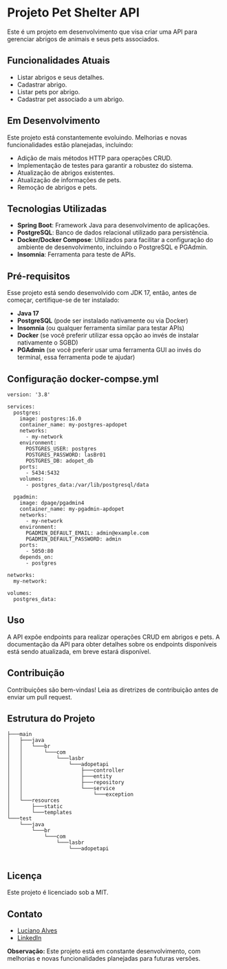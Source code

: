 # Projeto Pet Shelter API

Este é um projeto em desenvolvimento que visa criar uma API para gerenciar abrigos de animais e seus pets associados.

## Funcionalidades Atuais

- Listar abrigos e seus detalhes.
- Cadastrar abrigo.
- Listar pets por abrigo.
- Cadastrar pet associado a um abrigo.

## Em Desenvolvimento

Este projeto está constantemente evoluindo. Melhorias e novas funcionalidades estão planejadas, incluindo:

- Adição de mais métodos HTTP para operações CRUD.
- Implementação de testes para garantir a robustez do sistema.
- Atualização de abrigos existentes.
- Atualização de informações de pets.
- Remoção de abrigos e pets.

## Tecnologias Utilizadas

- **Spring Boot**: Framework Java para desenvolvimento de aplicações.
- **PostgreSQL**: Banco de dados relacional utilizado para persistência.
- **Docker/Docker Compose**: Utilizados para facilitar a configuração do ambiente de desenvolvimento, incluindo o PostgreSQL e PGAdmin.
- **Insomnia**: Ferramenta para teste de APIs.

## Pré-requisitos

Esse projeto está sendo desenvolvido com JDK 17, então, antes de começar, certifique-se de ter instalado:

- **Java 17**
- **PostgreSQL** (pode ser instalado nativamente ou via Docker)
- **Insomnia** (ou qualquer ferramenta similar para testar APIs)
- **Docker** (se você preferir utilizar essa opção ao invés de instalar nativamente o SGBD)
- **PGAdmin** (se você preferir usar uma ferramenta GUI ao invés do terminal, essa ferramenta pode te ajudar)

## Configuração docker-compse.yml

````
version: '3.8'

services:
  postgres:
    image: postgres:16.0
    container_name: my-postgres-apdopet
    networks:
      - my-network
    environment:
      POSTGRES_USER: postgres
      POSTGRES_PASSWORD: lasBr01
      POSTGRES_DB: adopet_db
    ports:
      - 5434:5432
    volumes:
      - postgres_data:/var/lib/postgresql/data

  pgadmin:
    image: dpage/pgadmin4
    container_name: my-pgadmin-apdopet
    networks:
      - my-network
    environment:
      PGADMIN_DEFAULT_EMAIL: admin@example.com
      PGADMIN_DEFAULT_PASSWORD: admin
    ports:
      - 5050:80
    depends_on:
      - postgres

networks:
  my-network:

volumes:
  postgres_data:
````

## Uso

A API expõe endpoints para realizar operações CRUD em abrigos e pets. A documentação da API para obter detalhes sobre os endpoints disponíveis está sendo atualizada, em breve estará disponível.

## Contribuição

Contribuições são bem-vindas! Leia as diretrizes de contribuição antes de enviar um pull request.

## Estrutura do Projeto
```
├───main
│   ├───java
│   │   └───br
│   │       └───com
│   │           └───lasbr
│   │               └───adopetapi
│   │                   ├───controller
│   │                   ├───entity
│   │                   ├───repository
│   │                   └───service
│   │                       └───exception
│   └───resources
│       ├───static
│       └───templates
└───test
    └───java
        └───br
            └───com
                └───lasbr
                    └───adopetapi
                    
````

## Licença

Este projeto é licenciado sob a MIT.

## Contato

- [Luciano Alves](mailto:lasbr_alves@outlook.com)
- [LinkedIn](https://www.linkedin.com/in/lasbrdev/)


**Observação:** Este projeto está em constante desenvolvimento, com melhorias e novas funcionalidades planejadas para futuras versões.
